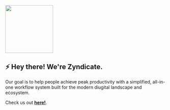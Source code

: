 <img height="150" width="150" src="https://i.ibb.co/pKbdZjk/logo.png" />

## ⚡️ Hey there! We're Zyndicate.

Our goal is to help people achieve peak productivity with a simplified, all-in-one workflow system built for the modern diugital landscape and ecosystem.

Check us out [**here!**](https://zyndicate.app).
